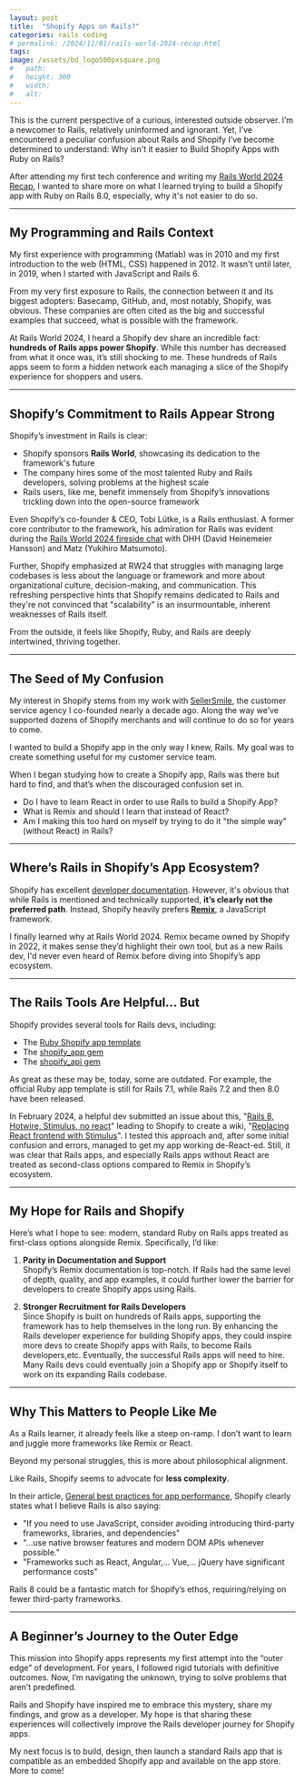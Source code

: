 ```yaml
---
layout: post
title:  "Shopify Apps on Rails?"
categories: rails coding
# permalink: /2024/11/01/rails-world-2024-recap.html
tags:
image: /assets/bd_logo500pxsquare.png
#   path: 
#   height: 300
#   width: 
#   alt: 
---
```


This is the current perspective of a curious, interested outside observer. I’m a newcomer to Rails, relatively uninformed and ignorant. Yet, I’ve encountered a peculiar confusion about Rails and Shopify I’ve become determined to understand: Why isn't it easier to Build Shopify Apps with Ruby on Rails?

After attending my first tech conference and writing my [Rails World 2024 Recap](https://bluedrumlin.com/2024/10/01/rails-world-2024-recap.html), I wanted to share more on what I learned trying to build a Shopify app with Ruby on Rails 8.0, especially, why it's not easier to do so.

---

## My Programming and Rails Context

My first experience with programming (Matlab) was in 2010 and my first introduction to the web (HTML, CSS) happened in 2012. It wasn't until later, in 2019, when I started with JavaScript and Rails 6.

From my very first exposure to Rails, the connection between it and its biggest adopters: Basecamp, GitHub, and, most notably, Shopify, was obvious. These companies are often cited as the big and successful examples that succeed, what is possible with the framework.

At Rails World 2024, I heard a Shopify dev share an incredible fact: **hundreds of Rails apps power Shopify**. While this number has decreased from what it once was, it’s still shocking to me. These hundreds of Rails apps seem to form a hidden network each managing a slice of the Shopify experience for shoppers and users.

---

## Shopify’s Commitment to Rails Appear Strong

Shopify’s investment in Rails is clear:

- Shopify sponsors **Rails World**, showcasing its dedication to the framework's future
- The company hires some of the most talented Ruby and Rails developers, solving problems at the highest scale  
- Rails users, like me, benefit immensely from Shopify’s innovations trickling down into the open-source framework

Even Shopify’s co-founder & CEO, Tobi Lütke, is a Rails enthusiast. A former core contributor to the framework, his admiration for Rails was evident during the [Rails World 2024 fireside chat](https://www.youtube.com/watch?v=zPBbHu-BKpQ) with DHH (David Heinemeier Hansson) and Matz (Yukihiro Matsumoto).

Further, Shopify emphasized at RW24 that struggles with managing large codebases is less about the language or framework and more about organizational culture, decision-making, and communication. This refreshing perspective hints that Shopify remains dedicated to Rails and they're not convinced that "scalability" is an insurmountable, inherent weaknesses of Rails itself.

From the outside, it feels like Shopify, Ruby, and Rails are deeply intertwined, thriving together.

---

## The Seed of My Confusion

My interest in Shopify stems from my work with [SellerSmile](https://sellersmile.com), the customer service agency I co-founded nearly a decade ago. Along the way we’ve supported dozens of Shopify merchants and will continue to do so for years to come.

I wanted to build a Shopify app in the only way I knew, Rails. My goal was to create something useful for my customer service team.

When I began studying how to create a Shopify app, Rails was there but hard to find, and that’s when the discouraged confusion set in.

- Do I have to learn React in order to use Rails to build a Shopify App?
- What is Remix and should I learn that instead of React?
- Am I making this too hard on myself by trying to do it "the simple way" (without React) in Rails?

---

## Where’s Rails in Shopify’s App Ecosystem?

Shopify has excellent [developer documentation](https://shopify.dev/docs). However, it's obvious that while Rails is mentioned and technically supported, **it’s clearly not the preferred path**. Instead, Shopify heavily prefers **[Remix](https://remix.run/)**, a JavaScript framework.

I finally learned why at Rails World 2024. Remix became owned by Shopify in 2022, it makes sense they’d highlight their own tool, but as a new Rails dev, I'd never even heard of Remix before diving into Shopify’s app ecosystem.

---

## The Rails Tools Are Helpful… But

Shopify provides several tools for Rails devs, including:

- The [Ruby Shopify app template](https://github.com/Shopify/shopify-app-template-ruby)
- The [shopify_app gem](https://github.com/Shopify/shopify_app)
- The [shopify_api gem](https://github.com/Shopify/shopify-api-ruby)

As great as these may be, today, some are outdated. For example, the official Ruby app template is still for Rails 7.1, while Rails 7.2 and then 8.0 have been released. 

In February 2024, a helpful dev submitted an issue about this, "[Rails 8, Hotwire, Stimulus, no react](https://github.com/Shopify/shopify-app-template-ruby/issues/122)" leading to Shopify to create a wiki, "[Replacing React frontend with Stimulus](https://github.com/Shopify/shopify-app-template-ruby/wiki/Replacing-React-frontend-with-Stimulus)". I tested this approach and, after some initial confusion and errors, managed to get my app working de-React-ed. Still, it was clear that Rails apps, and especially Rails apps without React are treated as second-class options compared to Remix in Shopify’s ecosystem.

---

## My Hope for Rails and Shopify

Here’s what I hope to see: modern, standard Ruby on Rails apps treated as first-class options alongside Remix. Specifically, I’d like:

1. **Parity in Documentation and Support**  
   Shopify’s Remix documentation is top-notch. If Rails had the same level of depth, quality, and app examples, it could further lower the barrier for developers to create Shopify apps using Rails.

2. **Stronger Recruitment for Rails Developers**  
   Since Shopify is built on hundreds of Rails apps, supporting the framework has to help themselves in the long run. By enhancing the Rails developer experience for building Shopify apps, they could inspire more devs to create Shopify apps with Rails, to become Rails developers,etc. Eventually, the successful Rails apps will need to hire. Many Rails devs could eventually join a Shopify app or Shopify itself to work on its expanding Rails codebase.

---

## Why This Matters to People Like Me

As a Rails learner, it already feels like a steep on-ramp. I don’t want to learn and juggle more frameworks like Remix or React. 

Beyond my personal struggles, this is more about philosophical alignment. 

Like Rails, Shopify seems to advocate for **less complexity**.

In their article, [General best practices for app performance](https://shopify.dev/docs/apps/build/performance/general-best-practices#reduce-your-dependency-on-external-frameworks-and-libraries), Shopify clearly states what I believe Rails is also saying:   
- "If you need to use JavaScript, consider avoiding introducing third-party frameworks, libraries, and dependencies"
- "...use native browser features and modern DOM APIs whenever possible."
- "Frameworks such as React, Angular,... Vue,... jQuery have significant performance costs" 

Rails 8 could be a fantastic match for Shopify’s ethos, requiring/relying on fewer third-party frameworks.

---

## A Beginner’s Journey to the Outer Edge

This mission into Shopify apps represents my first attempt into the “outer edge” of development. For years, I followed rigid tutorials with definitive outcomes. Now, I’m navigating the unknown, trying to solve problems that aren’t predefined. 

Rails and Shopify have inspired me to embrace this mystery, share my findings, and grow as a developer. My hope is that sharing these experiences will collectively improve the Rails developer journey for Shopify apps.

My next focus is to build, design, then launch a standard Rails app that is compatible as an embedded Shopify app and available on the app store. More to come!
